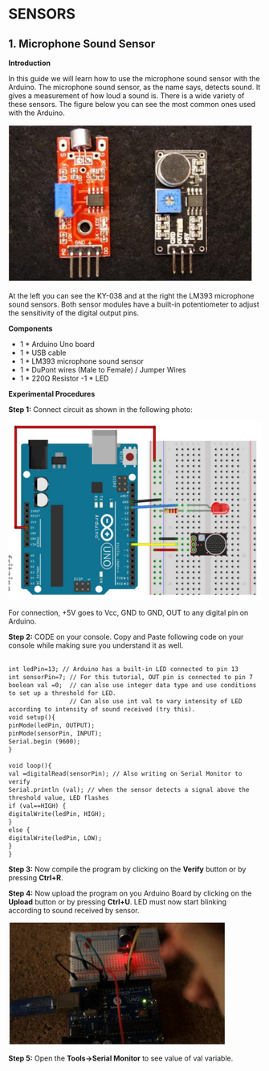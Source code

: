 # SENSORS
## 1. Microphone Sound Sensor
**Introduction**

In this guide we will learn how to use the microphone sound sensor with the Arduino. The microphone sound sensor, as the name says, detects sound. It gives a measurement of how loud a sound is. There is a wide variety of these sensors. The figure below you can see the most
common ones used with the Arduino.

![image](/microphone.PNG)

At the left you can see the KY-038 and at the right the LM393 microphone sound
sensors. Both sensor modules have a built-in potentiometer to adjust the sensitivity
of the digital output pins.

**Components**
- 1 * Arduino Uno board
- 1 * USB cable
- 1 * LM393 microphone sound sensor
- 1 * DuPont wires (Male to Female) / Jumper Wires
- 1 * 220Ω Resistor
-1 * LED

**Experimental Procedures**

**Step 1:**  Connect circuit as shown in the following photo:

![image](/microschem.png)

For connection, +5V goes to Vcc, GND to GND, OUT to any digital pin on Arduino.

**Step 2:** CODE on your console. Copy and Paste following code on your console while making sure you understand it as well.

```

int ledPin=13; // Arduino has a built-in LED connected to pin 13
int sensorPin=7; // For this tutorial, OUT pin is connected to pin 7
boolean val =0;  // can also use integer data type and use conditions to set up a threshold for LED.
                 // Can also use int val to vary intensity of LED according to intensity of sound received (try this).
void setup(){
pinMode(ledPin, OUTPUT);
pinMode(sensorPin, INPUT);
Serial.begin (9600);
}

void loop(){
val =digitalRead(sensorPin); // Also writing on Serial Monitor to verify
Serial.println (val); // when the sensor detects a signal above the threshold value, LED flashes
if (val==HIGH) {
digitalWrite(ledPin, HIGH);
}
else {
digitalWrite(ledPin, LOW);
}
}

```

**Step 3:**  Now compile the program by clicking on the **Verify** button or by pressing **Ctrl+R**.

**Step 4:**  Now upload the program on you Arduino Board by clicking on the **Upload** button or by pressing **Ctrl+U**. LED must now start blinking according to sound received by sensor.

![image](/microdemon.png)

**Step 5:** Open the **Tools->Serial Monitor** to see value of val variable.


